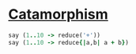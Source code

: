 [1]: http://rosettacode.org/wiki/Catamorphism

# [Catamorphism][1]

```ruby
say (1..10 -> reduce('+'))
say (1..10 -> reduce{|a,b| a + b})
```
